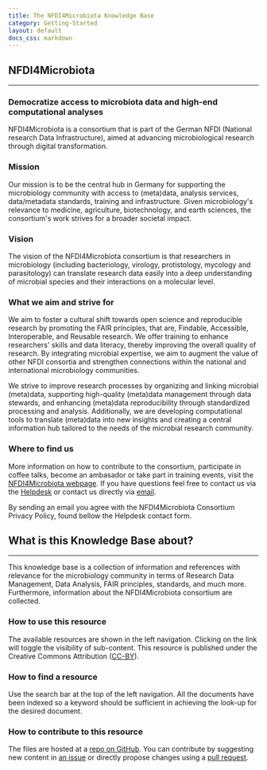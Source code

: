 ```yaml
---
title: The NFDI4Microbiota Knowledge Base
category: Getting-Started
layout: default
docs_css: markdown
---
```


<!-- <div class="bd-intro pt-2 ps-lg-2">
                <div class="d-md-flex flex-md-row-reverse align-items-center justify-content-between">
                    <div class="mb-3 mb-md-0 d-flex text-nowrap"><a class="btn btn-sm btn-bd-light rounded-2"
                            href="https://github.com/NFDI4Microbiota/nfdi4microbiota-knowledge-base"
                            title="View and edit this file on GitHub" target="_blank" rel="noopener">
                            View on GitHub
                        </a>
                    </div>
                    <h1 class="bd-title mb-0" id="content">Introduction</h1>
                </div>
                

</div> -->

## NFDI4Microbiota

---

### Democratize access to microbiota data and high-end computational analyses

NFDI4Microbiota is a consortium that is part of the German NFDI (National research Data Infrastructure), aimed at advancing microbiological research through digital transformation. 

### Mission

Our mission is to be the central hub in Germany for supporting the microbiology community with access to (meta)data, analysis services, data/metadata standards, training and infrastructure. Given microbiology's relevance to medicine, agriculture, biotechnology, and earth sciences, the consortium's work strives for a broader societal impact.

### Vision

The vision of the NFDI4Microbiota consortium is that researchers in microbiology (including bacteriology, virology, protistology, mycology and parasitology) can translate research data easily into a deep understanding of microbial species and their interactions on a molecular level.

### What we aim and strive for 

We aim to foster a cultural shift towards open science and reproducible research by promoting the FAIR principles, that are, Findable, Accessible, Interoperable, and Reusable research. We offer training to enhance researchers' skills and data literacy, thereby improving the overall quality of research. By integrating microbial expertise, we aim to augment the value of other NFDI consortia and strengthen connections within the national and international microbiology communities.

We strive to improve research processes by organizing and linking microbial (meta)data, supporting high-quality (meta)data management through data stewards, and enhancing (meta)data reproducibility through standardized processing and analysis. Additionally, we are developing computational tools to translate (meta)data into new insights and creating a central information hub tailored to the needs of the microbial research community.

### Where to find us

More information on how to contribute to the consortium, participate in coffee talks, become an ambasador or take part in training events, visit the [NFDI4Microbiota webpage](https://nfdi4microbiota.de/). If you have questions feel free to contact us via the [Helpdesk](https://nfdi4microbiota.de/contact-form/) or contact us directly via [email](mailto:helpdesk@nfdi4microbiota.de). 

By sending an email you agree with the NFDI4Microbiota Consortium Privacy Policy, found bellow the Helpdesk contact form.

## What is this Knowledge Base about?

---

This knowledge base is a collection of information and references with
relevance for the microbiology community in terms of Research Data
Management, Data Analysis, FAIR principles, standards, and much
more. Furthermore, information about the NFDI4Microbiota consortium
are collected.

### How to use this resource

The available resources are shown in the left navigation. Clicking on
the link will toggle the visibility of sub-content. This resource is
published under the Creative Commons Attribution
([CC-BY](https://creativecommons.org/licenses/by/4.0/)).

### How to find a resource

Use the search bar at the top of the left navigation. All the
documents have been indexed so a keyword should be sufficient in
achieving the look-up for the desired document.

### How to contribute to this resource

The files are hosted at a [repo on
GitHub](https://github.com/NFDI4Microbiota/nfdi4microbiota-knowledge-base). You
can contribute by suggesting new content in [an
issue](https://github.com/NFDI4Microbiota/nfdi4microbiota-knowledge-base/issues)
or directly propose changes using a [pull
request](https://github.com/NFDI4Microbiota/nfdi4microbiota-knowledge-base/pulls).

